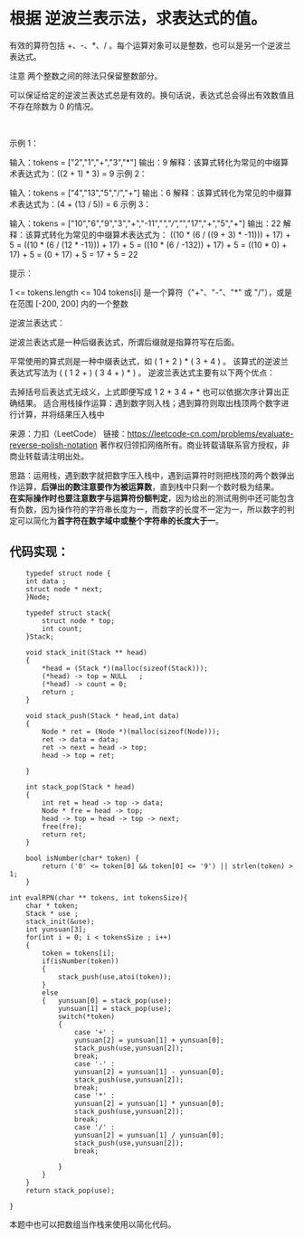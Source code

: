 # 根据 逆波兰表示法，求表达式的值。

有效的算符包括 +、-、*、/ 。每个运算对象可以是整数，也可以是另一个逆波兰表达式。

注意 两个整数之间的除法只保留整数部分。

可以保证给定的逆波兰表达式总是有效的。换句话说，表达式总会得出有效数值且不存在除数为 0 的情况。

 

示例 1：

输入：tokens = ["2","1","+","3","*"]
输出：9
解释：该算式转化为常见的中缀算术表达式为：((2 + 1) * 3) = 9
示例 2：

输入：tokens = ["4","13","5","/","+"]
输出：6
解释：该算式转化为常见的中缀算术表达式为：(4 + (13 / 5)) = 6
示例 3：

输入：tokens = ["10","6","9","3","+","-11","*","/","*","17","+","5","+"]
输出：22
解释：该算式转化为常见的中缀算术表达式为：
  ((10 * (6 / ((9 + 3) * -11))) + 17) + 5
= ((10 * (6 / (12 * -11))) + 17) + 5
= ((10 * (6 / -132)) + 17) + 5
= ((10 * 0) + 17) + 5
= (0 + 17) + 5
= 17 + 5
= 22
 

提示：

1 <= tokens.length <= 104
tokens[i] 是一个算符（"+"、"-"、"*" 或 "/"），或是在范围 [-200, 200] 内的一个整数
 

逆波兰表达式：

逆波兰表达式是一种后缀表达式，所谓后缀就是指算符写在后面。

平常使用的算式则是一种中缀表达式，如 ( 1 + 2 ) * ( 3 + 4 ) 。
该算式的逆波兰表达式写法为 ( ( 1 2 + ) ( 3 4 + ) * ) 。
逆波兰表达式主要有以下两个优点：

去掉括号后表达式无歧义，上式即便写成 1 2 + 3 4 + * 也可以依据次序计算出正确结果。
适合用栈操作运算：遇到数字则入栈；遇到算符则取出栈顶两个数字进行计算，并将结果压入栈中

来源：力扣（LeetCode）
链接：https://leetcode-cn.com/problems/evaluate-reverse-polish-notation
著作权归领扣网络所有。商业转载请联系官方授权，非商业转载请注明出处。


思路：运用栈，遇到数字就把数字压入栈中，遇到运算符时则把栈顶的两个数弹出作运算，**后弹出的数注意要作为被运算数**，直到栈中只剩一个数时极为结果。       
**在实际操作时也要注意数字与运算符份额判定**，因为给出的测试用例中还可能包含有负数，因为操作符的字符串长度为一，而数字的长度不一定为一，所以数字的判定可以简化为**首字符在数字域中或整个字符串的长度大于一**。         
## 代码实现：
            
        typedef struct node {
        int data ;
        struct node * next;
        }Node;

        typedef struct stack{
            struct node * top;
            int count;
        }Stack;

        void stack_init(Stack ** head)
        {
            *head = (Stack *)(malloc(sizeof(Stack)));
            (*head) -> top = NULL   ;
            (*head) -> count = 0;
            return ;
        }

        void stack_push(Stack * head,int data)
        {
            Node * ret = (Node *)(malloc(sizeof(Node)));
            ret -> data = data;
            ret -> next = head -> top;
            head -> top = ret;

        }

        int stack_pop(Stack * head)
        {
            int ret = head -> top -> data;
            Node * fre = head -> top;
            head -> top = head -> top -> next;
            free(fre);
            return ret;
        }

        bool isNumber(char* token) {
            return ('0' <= token[0] && token[0] <= '9') || strlen(token) > 1;
        }

    int evalRPN(char ** tokens, int tokensSize){
        char * token;
        Stack * use ;
        stack_init(&use);
        int yunsuan[3];
        for(int i = 0; i < tokensSize ; i++)
        {
            token = tokens[i];
            if(isNumber(token))
            {
                stack_push(use,atoi(token));
            }
            else
            {   yunsuan[0] = stack_pop(use);
                yunsuan[1] = stack_pop(use);
                switch(*token)
                {
                    case '+' : 
                    yunsuan[2] = yunsuan[1] + yunsuan[0];
                    stack_push(use,yunsuan[2]);
                    break;
                    case '-' : 
                    yunsuan[2] = yunsuan[1] - yunsuan[0];
                    stack_push(use,yunsuan[2]);
                    break;
                    case '*' : 
                    yunsuan[2] = yunsuan[1] * yunsuan[0];
                    stack_push(use,yunsuan[2]);
                    break;
                    case '/' : 
                    yunsuan[2] = yunsuan[1] / yunsuan[0];
                    stack_push(use,yunsuan[2]);
                    break;
                    
                }
            }
        }
        return stack_pop(use);

    }


本题中也可以把数组当作栈来使用以简化代码。